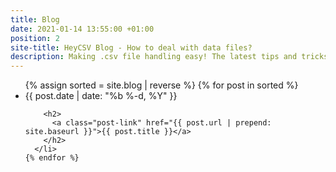 ```yaml
---
title: Blog
date: 2021-01-14 13:55:00 +01:00
position: 2
site-title: HeyCSV Blog - How to deal with data files?
description: Making .csv file handling easy! The latest tips and tricks on how to manage .csv data files more effectively.
---
```


<ul class="post-list">
	{% assign sorted = site.blog | reverse %}
    {% for post in sorted %}
      <li>
        <span class="post-meta">{{ post.date | date: "%b %-d, %Y" }}</span>

        <h2>
          <a class="post-link" href="{{ post.url | prepend: site.baseurl }}">{{ post.title }}</a>
        </h2>
      </li>
    {% endfor %}
 </ul>